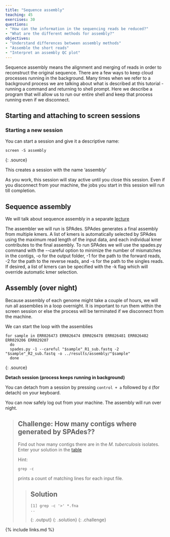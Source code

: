 ```yaml
---
title: "Sequence assembly"
teaching: 45
exercises: 30
questions:
- "How can the information in the sequencing reads be reduced?"
- "What are the different methods for assembly?"
objectives:
- "Understand differences between assembly methods"
- "Assemble the short reads"
- "Interpret an assembly QC plot"
---
```


Sequence assembly means the alignment and merging of reads in order to reconstruct the original sequence.
There are a few ways to keep cloud processes running in the background. Many times when we refer to a background process we are talking about what is described at this tutorial - running a command and returning to shell prompt. Here we describe a program that will allow us to run our entire shell and keep that process running even if we disconnect.

## Starting and attaching to screen sessions

### Starting a new session

You can start a session and give it a descriptive name:

~~~
screen -S assembly
~~~
{: .source}

This creates a session with the name ‘assembly’

As you work, this session will stay active until you close this session. Even if you disconnect from your machine, the jobs you start in this session will run till completion.


## Sequence assembly

We will talk about sequence assembly in a separate [lecture](../data/lectureAssembly.pdf)

The assembler we will run is SPAdes. SPAdes generates a final assembly from multiple kmers. A list of kmers is automatically selected by SPAdes using the maximum read length of the input data, and each individual kmer contributes to the final assembly. To run SPAdes we will use the spades.py command with the --careful option to minimize the number of mismatches in the contigs, -o for the output folder, -1 for the path to the forward reads, -2 for the path to the reverse reads, and -s for the path to the singles reads. If desired, a list of kmers can be specified with the -k flag which will override automatic kmer selection.


## Assembly (over night)

Because assembly of each genome might take a couple of hours, we will run all assemblies in a loop overnight. It is important to run them within the screen session or else the process will be terminated if we disconnect from the machine. 

We can start the loop with the assemblies

~~~
for sample in ERR026473 ERR026474 ERR026478 ERR026481 ERR026482 ERR029206 ERR029207
  do
  spades.py -1 --careful "$sample"_R1_sub.fastq -2 "$sample"_R2_sub.fastq -o ../results/assembly/"$sample"
  done
~~~
{: .source}

**Detach session (process keeps running in background)**

You can detach from a session by pressing `control + a` followed by `d` (for detach) on your keyboard. 

You can now safely log out from your machine. The assembly will run over night.


> ## Challenge: How many contigs where generated by SPAdes??
>
> Find out how many contigs there are in the *M. tuberculosis* isolates. Enter your solution in the
> [table](https://docs.google.com/spreadsheets/d/1xjiliy_USyMwiyzEgWhpn8_109F7Z3jPM_f7Jp-lOb8/edit?usp=sharing)
>
> Hint:
> ~~~
> grep -c
> ~~~
> prints a count of matching lines for each input file.
> 
> > ## Solution
> >
> > 
> > ~~~
> > [1] grep -c '>' *.fna
> > ..
> > ~~~
> > {: .output}
> {: .solution}
{: .challenge}


{% include links.md %}
